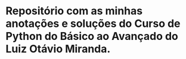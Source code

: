 # Repositório com as minhas anotações e soluções do Curso de Python do Básico ao Avançado do Luiz Otávio Miranda.